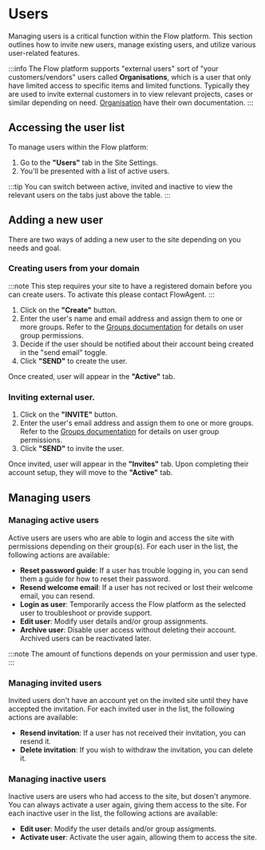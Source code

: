 # Users

Managing users is a critical function within the Flow platform. This section outlines how to invite new users, manage existing users, and utilize various user-related features.

:::info
The Flow platform supports "external users" sort of "your customers/vendors" users called **Organisations**, which is a user that only have limited access to specific items and limited functions. Typically they are used to invite external customers in to view relevant projects, cases or similar depending on need. [Organisation](/docs/sites/organisations) have their own documentation.
:::

## Accessing the user list

To manage users within the Flow platform:

1. Go to the **"Users"** tab in the Site Settings.
2. You'll be presented with a list of active users.

:::tip
You can switch between active, invited and inactive to view the relevant users on the tabs just above the table.
:::

## Adding a new user

There are two ways of adding a new user to the site depending on you needs and goal.

### Creating users from your domain

:::note
This step requires your site to have a registered domain before you can create users. To activate this please contact FlowAgent.
:::

1. Click on the **"Create"** button.
2. Enter the user's name and email address and assign them to one or more groups. Refer to the [Groups documentation](/docs/site-settings/site-settings-groups) for details on user group permissions.
3. Decide if the user should be notified about their account being created in the "send email" toggle.
3. Click **"SEND"** to create the user.

Once created, user will appear in the **"Active"** tab.

### Inviting external user.

1. Click on the **"INVITE"** button.
2. Enter the user's email address and assign them to one or more groups. Refer to the [Groups documentation](/docs/site-settings/site-settings-groups) for details on user group permissions.
3. Click **"SEND"** to invite the user.

Once invited, user will appear in the **"Invites"** tab. Upon completing their account setup, they will move to the **"Active"** tab.

## Managing users

### Managing active users

Active users are users who are able to login and access the site with permissions depending on their group(s).
For each user in the list, the following actions are available:

- **Reset password guide**: If a user has trouble logging in, you can send them a guide for how to reset their password.
- **Resend welcome email**: If a user has not recived or lost their welcome email, you can resend.
- **Login as user**: Temporarily access the Flow platform as the selected user to troubleshoot or provide support.
- **Edit user**: Modify user details and/or group assignments.
- **Archive user**: Disable user access without deleting their account. Archived users can be reactivated later.

:::note
The amount of functions depends on your permission and user type.
:::

### Managing invited users

Invited users don't have an account yet on the invited site until they have accepted the invitation.
For each invited user in the list, the following actions are available:

- **Resend invitation**: If a user has not received their invitation, you can resend it.
- **Delete invitation**: If you wish to withdraw the invitation, you can delete it.

### Managing inactive users

Inactive users are users who had access to the site, but dosen't anymore.
You can always activate a user again, giving them access to the site.
For each inactive user in the list, the following actions are available:

- **Edit user**: Modify the user details and/or group assigments.
- **Activate user**: Activate the user again, allowing them to access the site.